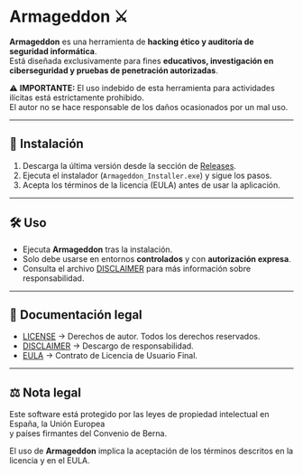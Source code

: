 # Armageddon ⚔️

**Armageddon** es una herramienta de **hacking ético y auditoría de seguridad informática**.  
Está diseñada exclusivamente para fines **educativos, investigación en ciberseguridad y pruebas de penetración autorizadas**.

⚠️ **IMPORTANTE:** El uso indebido de esta herramienta para actividades ilícitas está estrictamente prohibido.  
El autor no se hace responsable de los daños ocasionados por un mal uso.

---

## 🚀 Instalación

1. Descarga la última versión desde la sección de [Releases](../../releases).
2. Ejecuta el instalador (`Armageddon_Installer.exe`) y sigue los pasos.
3. Acepta los términos de la licencia (EULA) antes de usar la aplicación.

---

## 🛠️ Uso

- Ejecuta **Armageddon** tras la instalación.
- Solo debe usarse en entornos **controlados** y con **autorización expresa**.
- Consulta el archivo [DISCLAIMER](./DISCLAIMER) para más información sobre responsabilidad.

---

## 📜 Documentación legal

- [LICENSE](./LICENSE) → Derechos de autor. Todos los derechos reservados.  
- [DISCLAIMER](./DISCLAIMER) → Descargo de responsabilidad.  
- [EULA](./EULA.txt) → Contrato de Licencia de Usuario Final.  

---

## ⚖️ Nota legal

Este software está protegido por las leyes de propiedad intelectual en España, la Unión Europea  
y países firmantes del Convenio de Berna.  

El uso de **Armageddon** implica la aceptación de los términos descritos en la licencia y en el EULA.
